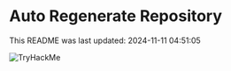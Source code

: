 # Auto Regenerate Repository

This README was last updated: 2024-11-11 04:51:05

 ![TryHackMe](https://tryhackme.com/badge/533634)